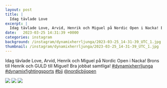 ```yaml
---
layout: post
title: |
  Idag tävlade Love
excerpt: |
  Idag tävlade Love, Arvid, Henrik och Miguel på Nordic Open i Nacka! Brons till Henrik och GULD till Miguel! Bra jobbat samtliga!    @nordicbjjopen
date:   2023-03-25 14:31:39 +0000
categories: instagram
background: /instagram/dynamixherrljunga/2023-03-25_14-31-39_UTC_1.jpg
thumbnail: /instagram/dynamixherrljunga/2023-03-25_14-31-39_UTC_1.jpg
---
```

Idag tävlade Love, Arvid, Henrik och Miguel på Nordic Open i Nacka! Brons till Henrik och GULD till Miguel! Bra jobbat samtliga! [#dynamixherrljunga](https://www.instagram.com/explore/tags/dynamixherrljunga/) [#dynamixfightingsports](https://www.instagram.com/explore/tags/dynamixfightingsports/) [#bjj](https://www.instagram.com/explore/tags/bjj/) [@nordicbjjopen](https://www.instagram.com/nordicbjjopen/)



<img src='/www-dynamix-herrljunga/instagram/dynamixherrljunga/2023-03-25_14-31-39_UTC_1.jpg' class='img-fluid' />


<img src='/www-dynamix-herrljunga/instagram/dynamixherrljunga/2023-03-25_14-31-39_UTC_2.jpg' class='img-fluid' />


<img src='/www-dynamix-herrljunga/instagram/dynamixherrljunga/2023-03-25_14-31-39_UTC_3.jpg' class='img-fluid' />
